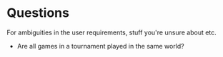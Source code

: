 # Questions

For ambiguities in the user requirements, stuff you're unsure about  etc.

- Are all games in a tournament played in the same world?
